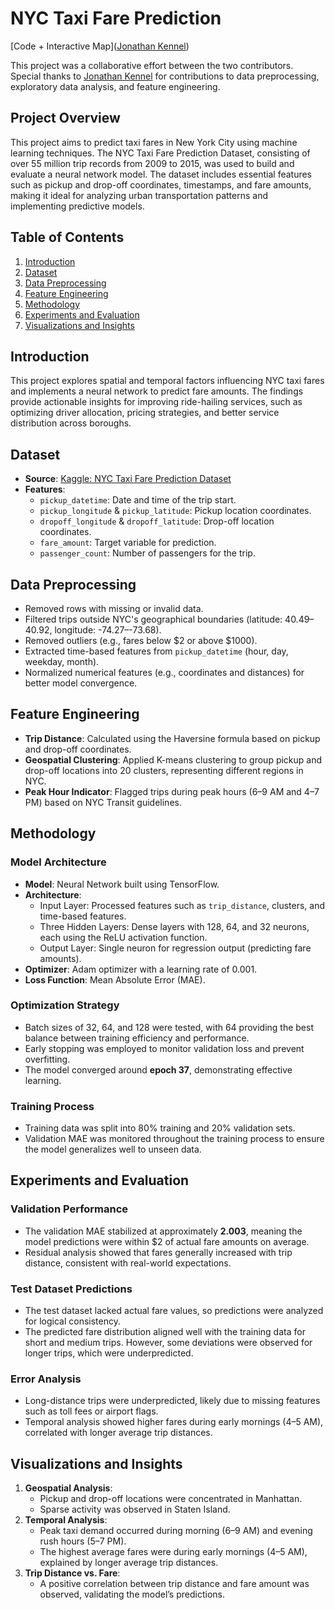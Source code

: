 # NYC Taxi Fare Prediction

[Code + Interactive Map]([Jonathan Kennel](https://colab.research.google.com/drive/1NbVej17dU3F77fUJUSgj78Tpevp0h7In?usp=sharing))


This project was a collaborative effort between the two contributors. Special thanks to  [Jonathan Kennel](https://github.com/jonathankennel) for contributions to data preprocessing, exploratory data analysis, and feature engineering.

## Project Overview
This project aims to predict taxi fares in New York City using machine learning techniques. The NYC Taxi Fare Prediction Dataset, consisting of over 55 million trip records from 2009 to 2015, was used to build and evaluate a neural network model. The dataset includes essential features such as pickup and drop-off coordinates, timestamps, and fare amounts, making it ideal for analyzing urban transportation patterns and implementing predictive models.

## Table of Contents
1. [Introduction](#introduction)
2. [Dataset](#dataset)
3. [Data Preprocessing](#data-preprocessing)
4. [Feature Engineering](#feature-engineering)
5. [Methodology](#methodology)
6. [Experiments and Evaluation](#experiments-and-evaluation)
7. [Visualizations and Insights](#visualizations-and-insights)


## Introduction
This project explores spatial and temporal factors influencing NYC taxi fares and implements a neural network to predict fare amounts. The findings provide actionable insights for improving ride-hailing services, such as optimizing driver allocation, pricing strategies, and better service distribution across boroughs.

## Dataset
- **Source**: [Kaggle: NYC Taxi Fare Prediction Dataset](https://www.kaggle.com/competitions/new-york-city-taxi-fare-prediction)
- **Features**:
  - `pickup_datetime`: Date and time of the trip start.
  - `pickup_longitude` & `pickup_latitude`: Pickup location coordinates.
  - `dropoff_longitude` & `dropoff_latitude`: Drop-off location coordinates.
  - `fare_amount`: Target variable for prediction.
  - `passenger_count`: Number of passengers for the trip.

## Data Preprocessing
- Removed rows with missing or invalid data.
- Filtered trips outside NYC's geographical boundaries (latitude: 40.49–40.92, longitude: -74.27–-73.68).
- Removed outliers (e.g., fares below $2 or above $1000).
- Extracted time-based features from `pickup_datetime` (hour, day, weekday, month).
- Normalized numerical features (e.g., coordinates and distances) for better model convergence.

## Feature Engineering
- **Trip Distance**: Calculated using the Haversine formula based on pickup and drop-off coordinates.
- **Geospatial Clustering**: Applied K-means clustering to group pickup and drop-off locations into 20 clusters, representing different regions in NYC.
- **Peak Hour Indicator**: Flagged trips during peak hours (6–9 AM and 4–7 PM) based on NYC Transit guidelines.

## Methodology
### Model Architecture
- **Model**: Neural Network built using TensorFlow.
- **Architecture**:
  - Input Layer: Processed features such as `trip_distance`, clusters, and time-based features.
  - Three Hidden Layers: Dense layers with 128, 64, and 32 neurons, each using the ReLU activation function.
  - Output Layer: Single neuron for regression output (predicting fare amounts).
- **Optimizer**: Adam optimizer with a learning rate of 0.001.
- **Loss Function**: Mean Absolute Error (MAE).

### Optimization Strategy
- Batch sizes of 32, 64, and 128 were tested, with 64 providing the best balance between training efficiency and performance.
- Early stopping was employed to monitor validation loss and prevent overfitting.
- The model converged around **epoch 37**, demonstrating effective learning.

### Training Process
- Training data was split into 80% training and 20% validation sets.
- Validation MAE was monitored throughout the training process to ensure the model generalizes well to unseen data.

## Experiments and Evaluation
### Validation Performance
- The validation MAE stabilized at approximately **2.003**, meaning the model predictions were within $2 of actual fare amounts on average.
- Residual analysis showed that fares generally increased with trip distance, consistent with real-world expectations.

### Test Dataset Predictions
- The test dataset lacked actual fare values, so predictions were analyzed for logical consistency.
- The predicted fare distribution aligned well with the training data for short and medium trips. However, some deviations were observed for longer trips, which were underpredicted.

### Error Analysis
- Long-distance trips were underpredicted, likely due to missing features such as toll fees or airport flags.
- Temporal analysis showed higher fares during early mornings (4–5 AM), correlated with longer average trip distances.

## Visualizations and Insights
1. **Geospatial Analysis**:
   - Pickup and drop-off locations were concentrated in Manhattan.
   - Sparse activity was observed in Staten Island.
2. **Temporal Analysis**:
   - Peak taxi demand occurred during morning (6–9 AM) and evening rush hours (5–7 PM).
   - The highest average fares were during early mornings (4–5 AM), explained by longer average trip distances.
3. **Trip Distance vs. Fare**:
   - A positive correlation between trip distance and fare amount was observed, validating the model’s predictions.

